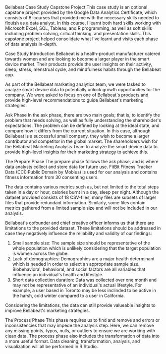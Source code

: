 Bellabeat Case Study Capstone Project 
This case study is an optional capstone project provided by the Google Data Analytics Certificate, which consists of 8-courses that provided me with the necessary skills needed to flouish as a data analyst. In this course, I learnt both hard skills working with Microsoft Excel, SQL, Tableau, and R programming, as well as soft skills including problem solving, critical thinking, and presentation skills. This capstone project helped consolidate what I've learnt and visits each phase of data analysis in-depth.

Case Study Introduction
Bellabeat is a health-product manufacturer catered towards women and are looking to become a larger player in the smart device market. Their products provide the user insights on their activity, sleep, stress, menstrual cycle, and mindfulness habits through the Bellabeat app.

As part of the Bellabeat marketing analytics team, we were tasked to analyze smart device data to potentially unlock growth opportunities for the company. We were asked to focus on one of Bellabeat's products and provide high-level recommendations to guide Bellabeat's marketing strategies.

Ask Phase
In the ask phase, there are two main goals; that is, to identify the problem that needs solving, as well as fully understanding the shareholder's expectations. The problem can be defined by looking at the ideal state, and compare how it differs from the current situation. In this case, although Bellabeat is a successful small company, they wish to become a larger contributor and competitor in the global market. The shareholders wish for the Bellabeat Marketing Analysis Team to analyze the smart device data to provide high-level insights for their marketing strategy to achieve this.

The Prepare Phase
The prepare phase follows the ask phase, and is where data analysts collect and store data for future use. FitBit Fitness Tracker Data (CC0:Public Domain by Mobius) is used for our analysis and contains fitness information from 30 consenting users.

The data contains various metrics such as, but not limited to the total steps taken in a day or hour, calories burnt in a day, sleep per night. Although the dataset provided consists of 18 CSV-files, many files are subsets of larger files that provide redundant information. Similarly, some files contain metrics gathered from a limited sample size and will not be included in our analysis.

Bellabeat's cofounder and chief creative officer informs us that there are limitations to the provided dataset. These limitations should be addressed in case they negatively influence the reliability and validity of our findings:

1.  Small sample size: The sample size should be representative of the whole population which is unlikely considering that the target population is women across the globe.
2.  Lack of demographics: Demographics are a major health determinant which is needed in order to select an appropriate sample size. Biobehavioral, behavioral, and social factors are all variables that influence an individual's health and lifestyle.
3.  Short data collection duration: Data was collected over one month and may not be representative of an individual's actual lifestyle. For example, a user based in Toronto may be less inclinded to be active in the harsh, cold winter compared to a user in California.

Considering the limitations, the data can still provide valueable insights to improve Bellabeat's marketing strategies.

The Process Phase
This phase requires us to find and remove and errors or inconsistencies that may impede the analysis step. Here, we can remove any missing points, typos, nulls, or outliers to ensure we are working with clean data. The process phase also includes the transformation of data into a more useful format. Data cleaning, transformation, analysis, and visualization will all be performed in R Studio.
